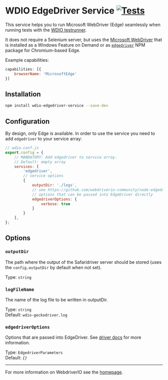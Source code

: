# WDIO EdgeDriver Service [![Tests](https://github.com/webdriverio-community/wdio-edgedriver-service/actions/workflows/test.yml/badge.svg?branch=main)](https://github.com/webdriverio-community/wdio-edgedriver-service/actions/workflows/test.yml)

This service helps you to run Microsoft WebDriver (Edge) seamlessly when running tests with the [WDIO testrunner](https://webdriver.io/docs/gettingstarted.html).

It does not require a Selenium server, but uses the [Microsoft WebDriver](https://developer.microsoft.com/en-us/microsoft-edge/tools/webdriver/) that is installed as a Windows Feature on Demand or as [`edgedriver`](https://www.npmjs.com/package/edgedriver) NPM package for Chromium-based Edge.

Example capabilities:

```js
capabilities: [{
    browserName: 'MicrosoftEdge'
}]
```

## Installation

```bash
npm install wdio-edgedriver-service --save-dev
```

## Configuration

By design, only Edge is available. In order to use the service you need to add `edgedriver` to your service array:

```js
// wdio.conf.js
export.config = {
    // MANDATORY: Add edgedriver to service array.
    // Default: empty array
    services: [
        'edgedriver',
        // service options
        {
            outputDir: './logs',
            // see https://github.com/webdriverio-community/node-edgedriver#options for more
            // options that can be passed into EdgeDriver directly
            edgedriverOptions: {
                verbose: true
            }
        }
    ],
};
```

## Options

### `outputDir`

The path where the output of the Safaridriver server should be stored (uses the `config.outputDir` by default when not set).

Type: `string`

### `logFileName`

The name of the log file to be written in outputDir.

Type: `string`<br />
Default: `wdio-geckodriver.log`

### `edgedriverOptions`

Options that are passed into EdgeDriver. See [driver docs](https://github.com/webdriverio-community/node-edgedriver#options) for more information.

Type: `EdgedriverParameters`<br />
Default: _`{}`_


----

For more information on WebdriverIO see the [homepage](https://webdriver.io).
